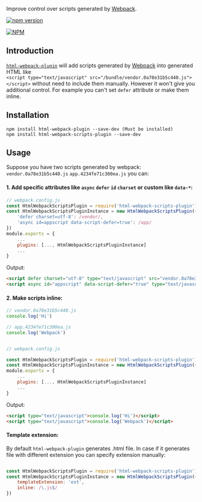 Improve control over scripts generated by [Webpack](https://webpack.js.org/).

[![npm version](https://badge.fury.io/js/html-webpack-scripts-plugin.svg)](http://badge.fury.io/js/html-webpack-scripts-plugin)

[![NPM](https://nodei.co/npm/html-webpack-scripts-plugin.png?downloads=true&downloadRank=true&stars=true)](https://nodei.co/npm/html-webpack-scripts-plugin/)

## Introduction
[`html-webpack-plugin`](https://www.npmjs.com/package/html-webpack-plugin) will add scripts generated by [Webpack](https://webpack.js.org/) into generated HTML like<br>
`<script type="text/javascript" src="/bundle/vendor.0a78e31b5c440.js"></script>`  without need to include them manually. However it won't give you additional control. For example you can't set `defer` attribute or make them inline.

## Installation
```shell
npm install html-webpack-plugin --save-dev (Must be installed)
npm install html-webpack-scripts-plugin --save-dev
```

Usage
----------------------

Suppose you have two scripts generated by webpack: 
`vendor.0a78e31b5c440.js` 
`app.4234fe71c300ea.js` you can:

#### 1. Add specific attributes like `async` `defer` `id` `charset` or custom like `data-*`:
```js
// webpack.config.js
const HtmlWebpackScriptsPlugin = require('html-webpack-scripts-plugin')
const HtmlWebpackScriptsPluginInstance = new HtmlWebpackScriptsPlugin({
	'defer charset=utf-8': /vendor/,
	'async id=appscript data-script-defer=true': /app/
})
module.exports = {
	...
	plugins: [..., HtmlWebpackScriptsPluginInstance]
	...
} 
```
Output:
```html
<script defer charset="utf-8" type="text/javascript" src="vendor.0a78e31b5c440.js"></script>
<script async id="appscript" data-script-defer="true" type="text/javascript" src="app.4234fe71c300ea.js"></script>
```

#### 2. Make scripts inline:
```js
// vendor.0a78e31b5c440.js
console.log('Hi')

// app.4234fe71c300ea.js
console.log('Webpack')
```

```js

// webpack.config.js

const HtmlWebpackScriptsPlugin = require('html-webpack-scripts-plugin')
const HtmlWebpackScriptsPluginInstance = new HtmlWebpackScriptsPlugin({ inline: /vendor|app/ })
module.exports = {
	...
	plugins: [..., HtmlWebpackScriptsPluginInstance]
	...
}
```
Output:
```html
<script type="text/javascript">console.log('Hi')</script>
<script type="text/javascript">console.log('Webpack')</script>
```

#### Template extension:
By default `html-webpack-plugin` generates .html file. In case if it generates file with different extension you can specify extension manually: 

```js

const HtmlWebpackScriptsPlugin = require('html-webpack-scripts-plugin')
const HtmlWebpackScriptsPluginInstance = new HtmlWebpackScriptsPlugin({
	templateExtension: 'ext',
	inline: /\.js$/
})
 
```

